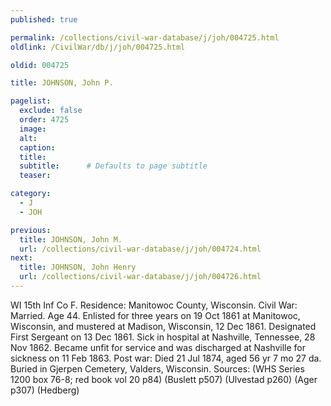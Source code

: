 ```yaml
---
published: true

permalink: /collections/civil-war-database/j/joh/004725.html
oldlink: /CivilWar/db/j/joh/004725.html

oldid: 004725

title: JOHNSON, John P.

pagelist:
  exclude: false
  order: 4725
  image: 
  alt:
  caption:
  title:
  subtitle:      # Defaults to page subtitle
  teaser:

category: 
  - J 
  - JOH

previous:
  title: JOHNSON, John M.
  url: /collections/civil-war-database/j/joh/004724.html  
next:
  title: JOHNSON, John Henry
  url: /collections/civil-war-database/j/joh/004726.html   
---
```

WI 15th Inf Co F. Residence: Manitowoc County, Wisconsin. Civil War: Married. Age 44. Enlisted for three years on 19 Oct 1861 at Manitowoc, Wisconsin, and mustered at Madison, Wisconsin, 12 Dec 1861. Designated First Sergeant on 13 Dec 1861. Sick in hospital at Nashville, Tennessee, 28 Nov 1862. Became unfit for service and was discharged at Nashville for sickness on 11 Feb 1863. Post war: Died 21 Jul 1874, aged 56 yr 7 mo 27 da. Buried in Gjerpen Cemetery, Valders, Wisconsin. Sources: (WHS Series 1200 box 76-8; red book vol 20 p84) (Buslett p507) (Ulvestad p260) (Ager p307) (Hedberg)